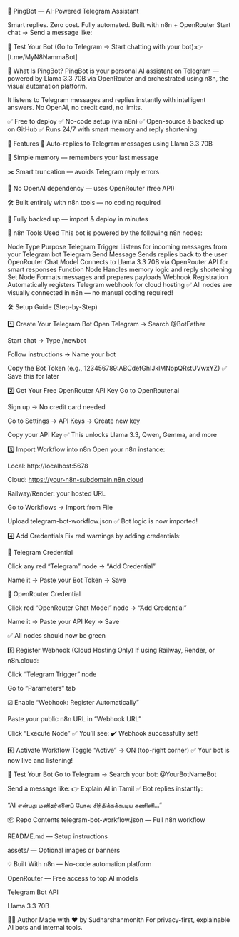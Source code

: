 🤖 PingBot — AI-Powered Telegram Assistant

Smart replies. Zero cost. Fully automated. Built with n8n + OpenRouter
Start chat → Send a message like:

🧪 Test Your Bot
(Go to Telegram → Start chatting with your bot):👉 [t.me/MyN8NammaBot]

🚀 What Is PingBot?
PingBot is your personal AI assistant on Telegram — powered by Llama 3.3 70B via OpenRouter and orchestrated using n8n, the visual automation platform.

It listens to Telegram messages and replies instantly with intelligent answers. No OpenAI, no credit card, no limits.

✅ Free to deploy ✅ No-code setup (via n8n) ✅ Open-source & backed up on GitHub ✅ Runs 24/7 with smart memory and reply shortening

🧠 Features
🔁 Auto-replies to Telegram messages using Llama 3.3 70B

🧠 Simple memory — remembers your last message

✂️ Smart truncation — avoids Telegram reply errors

🔐 No OpenAI dependency — uses OpenRouter (free API)

🛠️ Built entirely with n8n tools — no coding required

💾 Fully backed up — import & deploy in minutes

🧰 n8n Tools Used
This bot is powered by the following n8n nodes:

Node Type	Purpose
Telegram Trigger	Listens for incoming messages from your Telegram bot
Telegram Send Message	Sends replies back to the user
OpenRouter Chat Model	Connects to Llama 3.3 70B via OpenRouter API for smart responses
Function Node	Handles memory logic and reply shortening
Set Node	Formats messages and prepares payloads
Webhook Registration	Automatically registers Telegram webhook for cloud hosting
✅ All nodes are visually connected in n8n — no manual coding required!

🛠️ Setup Guide (Step-by-Step)


1️⃣ Create Your Telegram Bot
Open Telegram → Search @BotFather

Start chat → Type /newbot

Follow instructions → Name your bot

Copy the Bot Token (e.g., 123456789:ABCdefGhIJklMNopQRstUVwxYZ) ✅ Save this for later

2️⃣ Get Your Free OpenRouter API Key
Go to OpenRouter.ai

Sign up → No credit card needed

Go to Settings → API Keys → Create new key

Copy your API Key ✅ This unlocks Llama 3.3, Qwen, Gemma, and more

3️⃣ Import Workflow into n8n
Open your n8n instance:

Local: http://localhost:5678

Cloud: https://your-n8n-subdomain.n8n.cloud

Railway/Render: your hosted URL

Go to Workflows → Import from File

Upload telegram-bot-workflow.json ✅ Bot logic is now imported!

4️⃣ Add Credentials
Fix red warnings by adding credentials:

🔹 Telegram Credential

Click any red “Telegram” node → “Add Credential”

Name it → Paste your Bot Token → Save

🔹 OpenRouter Credential

Click red “OpenRouter Chat Model” node → “Add Credential”

Name it → Paste your API Key → Save

✅ All nodes should now be green

5️⃣ Register Webhook (Cloud Hosting Only)
If using Railway, Render, or n8n.cloud:

Click “Telegram Trigger” node

Go to “Parameters” tab

☑️ Enable “Webhook: Register Automatically”

Paste your public n8n URL in “Webhook URL”

Click “Execute Node” ✅ You’ll see: ✔️ Webhook successfully set!

6️⃣ Activate Workflow
Toggle “Active” → ON (top-right corner) ✅ Your bot is now live and listening!

🧪 Test Your Bot
Go to Telegram → Search your bot: @YourBotNameBot



Send a message like:
👉 Explain AI in Tamil
✅ Bot replies instantly:

“AI என்பது மனிதர்களைப் போல சிந்திக்கக்கூடிய கணினி…”

📦 Repo Contents
telegram-bot-workflow.json — Full n8n workflow

README.md — Setup instructions

assets/ — Optional images or banners

💡 Built With
n8n — No-code automation platform

OpenRouter — Free access to top AI models

Telegram Bot API

Llama 3.3 70B

🧑‍💻 Author
Made with ❤️ by Sudharshanmonith For privacy-first, explainable AI bots and internal tools.
